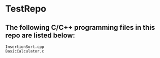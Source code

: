 # TestRepo

The following C/C++ programming files in this repo are listed below:   
---

```
InsertionSort.cpp  
BasicCalculator.c  
```
 
